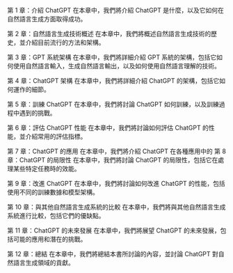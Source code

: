 第 1 章：介紹 ChatGPT
在本章中，我們將介紹 ChatGPT 是什麼，以及它如何在自然語言生成方面取得成功。

第 2 章：自然語言生成技術概述
在本章中，我們將概述自然語言生成技術的歷史，並介紹目前流行的方法和架構。

第 3 章：GPT 系統架構
在本章中，我們將詳細介紹 GPT 系統的架構，包括它如何使用自然語言輸入，生成自然語言輸出，以及如何使用自然語言理解的技術。

第 4 章：ChatGPT 架構
在本章中，我們將詳細介紹 ChatGPT 的架構，包括它如何運作的細節。

第 5 章：訓練 ChatGPT
在本章中，我們將討論 ChatGPT 如何訓練，以及訓練過程中遇到的挑戰。

第 6 章：評估 ChatGPT 性能
在本章中，我們將討論如何評估 ChatGPT 的性能，並介紹常用的評估指標。

第 7 章：ChatGPT 的應用
在本章中，我們將介紹 ChatGPT 在各種應用中的
第 8 章：ChatGPT 的局限性
在本章中，我們將討論 ChatGPT 的局限性，包括它在處理某些特定任務時的效能。

第 9 章：改進 ChatGPT
在本章中，我們將討論如何改進 ChatGPT 的性能，包括使用不同的訓練數據和模型架構。

第 10 章：與其他自然語言生成系統的比較
在本章中，我們將與其他自然語言生成系統進行比較，包括它們的優缺點。

第 11 章：ChatGPT 的未來發展
在本章中，我們將展望 ChatGPT 的未來發展，包括可能的應用和潛在的挑戰。

第 12 章：總結
在本章中，我們將總結本書所討論的內容，並討論 ChatGPT 對自然語言生成領域的貢獻。
